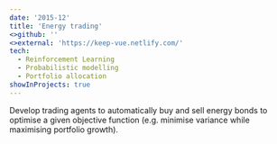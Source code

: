 ```yaml
---
date: '2015-12'
title: 'Energy trading'
<>github: ''
<>external: 'https://keep-vue.netlify.com/'
tech:
  - Reinforcement Learning
  - Probabilistic modelling
  - Portfolio allocation
showInProjects: true
---
```


Develop trading agents to automatically buy and sell energy bonds to optimise a given objective function (e.g. minimise variance while maximising portfolio growth).
